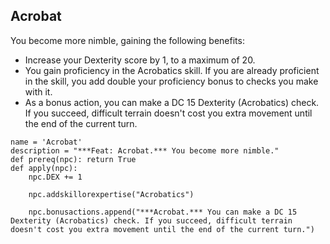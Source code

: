 ## Acrobat
You become more nimble, gaining the following benefits:

* Increase your Dexterity score by 1, to a maximum of 20.
* You gain proficiency in the Acrobatics skill. If you are already proficient in the skill, you add double your proficiency bonus to checks you make with it.
* As a bonus action, you can make a DC 15 Dexterity (Acrobatics) check. If you succeed, difficult terrain doesn't cost you extra movement until the end of the current turn.

```
name = 'Acrobat'
description = "***Feat: Acrobat.*** You become more nimble."
def prereq(npc): return True
def apply(npc): 
    npc.DEX += 1

    npc.addskillorexpertise("Acrobatics")

    npc.bonusactions.append("***Acrobat.*** You can make a DC 15 Dexterity (Acrobatics) check. If you succeed, difficult terrain doesn't cost you extra movement until the end of the current turn.")
```
